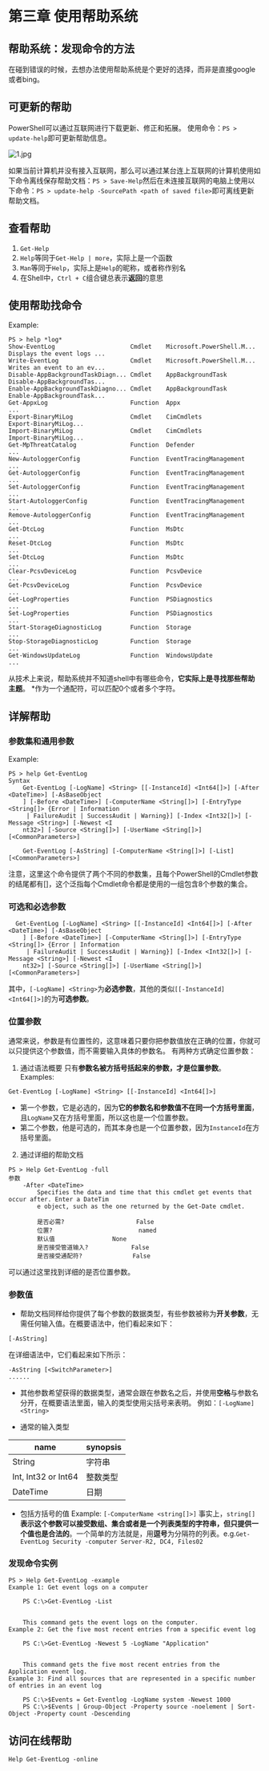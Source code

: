 # 第三章 使用帮助系统
## 帮助系统：发现命令的方法
在碰到错误的时候，去想办法使用帮助系统是个更好的选择，而非是直接google或者bing。
## 可更新的帮助
PowerShell可以通过互联网进行下载更新、修正和拓展。
使用命令：`PS > update-help`即可更新帮助信息。

![1.jpg](https://github.com/poetlife/LearnPowershell/blob/master/pics/3_1.jpg)

如果当前计算机并没有接入互联网，那么可以通过某台连上互联网的计算机使用如下命令离线保存帮助文档：`PS > Save-Help`然后在未连接互联网的电脑上使用以下命令：`PS > update-help -SourcePath <path of saved file>`即可离线更新帮助文档。

## 查看帮助
1. `Get-Help`
2. `Help`等同于`Get-Help | more`，实际上是一个函数
3. `Man`等同于`Help`，实际上是`Help`的昵称，或者称作别名
4. 在Shell中，`Ctrl + C`组合键总表示**返回**的意思

## 使用帮助找命令
Example:
```
PS > help *log*
Show-EventLog                     Cmdlet    Microsoft.PowerShell.M... Displays the event logs ...
Write-EventLog                    Cmdlet    Microsoft.PowerShell.M... Writes an event to an ev...
Disable-AppBackgroundTaskDiagn... Cmdlet    AppBackgroundTask         Disable-AppBackgroundTas...
Enable-AppBackgroundTaskDiagno... Cmdlet    AppBackgroundTask         Enable-AppBackgroundTask...
Get-AppxLog                       Function  Appx                      ...
Export-BinaryMiLog                Cmdlet    CimCmdlets                Export-BinaryMiLog...
Import-BinaryMiLog                Cmdlet    CimCmdlets                Import-BinaryMiLog...
Get-MpThreatCatalog               Function  Defender                  ...
New-AutologgerConfig              Function  EventTracingManagement    ...
Get-AutologgerConfig              Function  EventTracingManagement    ...
Set-AutologgerConfig              Function  EventTracingManagement    ...
Start-AutologgerConfig            Function  EventTracingManagement    ...
Remove-AutologgerConfig           Function  EventTracingManagement    ...
Get-DtcLog                        Function  MsDtc                     ...
Reset-DtcLog                      Function  MsDtc                     ...
Set-DtcLog                        Function  MsDtc                     ...
Clear-PcsvDeviceLog               Function  PcsvDevice                ...
Get-PcsvDeviceLog                 Function  PcsvDevice                ...
Get-LogProperties                 Function  PSDiagnostics             ...
Set-LogProperties                 Function  PSDiagnostics             ...
Start-StorageDiagnosticLog        Function  Storage                   ...
Stop-StorageDiagnosticLog         Function  Storage                   ...
Get-WindowsUpdateLog              Function  WindowsUpdate             ...
```
从技术上来说，帮助系统并不知道shell中有哪些命令，**它实际上是寻找那些帮助主题**。
\*作为一个通配符，可以匹配0个或者多个字符。
## 详解帮助
### 参数集和通用参数
Example:
```
PS > help Get-EventLog
Syntax
    Get-EventLog [-LogName] <String> [[-InstanceId] <Int64[]>] [-After <DateTime>] [-AsBaseObject
    ] [-Before <DateTime>] [-ComputerName <String[]>] [-EntryType <String[]> {Error | Information
     | FailureAudit | SuccessAudit | Warning}] [-Index <Int32[]>] [-Message <String>] [-Newest <I
    nt32>] [-Source <String[]>] [-UserName <String[]>] [<CommonParameters>]

    Get-EventLog [-AsString] [-ComputerName <String[]>] [-List] [<CommonParameters>]
```
注意，这里这个命令提供了两个不同的参数集，且每个PowerShell的Cmdlet参数的结尾都有\[<CommonParameters>]，这个泛指每个Cmdlet命令都是使用的一组包含8个参数的集合。

### 可选和必选参数
```
  Get-EventLog [-LogName] <String> [[-InstanceId] <Int64[]>] [-After <DateTime>] [-AsBaseObject
    ] [-Before <DateTime>] [-ComputerName <String[]>] [-EntryType <String[]> {Error | Information
     | FailureAudit | SuccessAudit | Warning}] [-Index <Int32[]>] [-Message <String>] [-Newest <I
    nt32>] [-Source <String[]>] [-UserName <String[]>] [<CommonParameters>]
```
 其中，`[-LogName] <String>`为**必选参数**，其他的类似`[[-InstanceId] <Int64[]>]`的为**可选参数**。
### 位置参数
通常来说，参数是有位置性的，这意味着只要你把参数值放在正确的位置，你就可以只提供这个参数值，而不需要输入具体的参数名。
有两种方式确定位置参数：
1. 通过语法概要
只有**参数名被方括号括起来的参数，才是位置参数**。
Examples:
```
Get-EventLog [-LogName] <String> [[-InstanceId] <Int64[]>]
```
+ 第一个参数，它是必选的，因为**它的参数名和参数值不在同一个方括号里面**，且`LogName`又在方括号里面，所以这也是一个位置参数。
+ 第二个参数，他是可选的，而其本身也是一个位置参数，因为`InstanceId`在方括号里面。
2. 通过详细的帮助文档
```
PS > Help Get-EventLog -full
参数
    -After <DateTime>
        Specifies the data and time that this cmdlet get events that occur after. Enter a DateTim
        e object, such as the one returned by the Get-Date cmdlet.

        是否必需?                    False
        位置?                        named
        默认值                None
        是否接受管道输入?            False
        是否接受通配符?              False
```
可以通过这里找到详细的是否位置参数。
### 参数值
+ 帮助文档同样给你提供了每个参数的数据类型，有些参数被称为**开关参数**，无需任何输入值。在概要语法中，他们看起来如下：
```
[-AsString]
```
在详细语法中，它们看起来如下所示：
```
-AsString [<SwitchParameter>]
......
```
+ 其他参数希望获得的数据类型，通常会跟在参数名之后，并使用**空格**与参数名分开，在概要语法里面，输入的类型使用尖括号来表明。
例如：`[-LogName] <String>`

+ 通常的输入类型

name | synopsis
------ | ------
String | 字符串
Int, Int32 or Int64 | 整数类型
DateTime | 日期

+ 包括方括号的值
Example: `[-ComputerName <string[]>]`
事实上，`string[]`**表示这个参数可以接受数组、集合或者是一个列表类型的字符串，但只提供一个值也是合法的**。一个简单的方法就是，用**逗号**为分隔符的列表。e.g.`Get-EventLog Security -computer Server-R2, DC4, Files02`

### 发现命令实例
```
PS > Help Get-EventLog -example
Example 1: Get event logs on a computer

    PS C:\>Get-EventLog -List


    This command gets the event logs on the computer.
Example 2: Get the five most recent entries from a specific event log

    PS C:\>Get-EventLog -Newest 5 -LogName "Application"


    This command gets the five most recent entries from the Application event log.
Example 3: Find all sources that are represented in a specific number of entries in an event log

    PS C:\>$Events = Get-Eventlog -LogName system -Newest 1000
    PS C:\>$Events | Group-Object -Property source -noelement | Sort-Object -Property count -Descending
```
## 访问在线帮助
```
Help Get-EventLog -online
```
